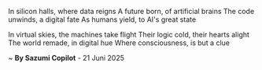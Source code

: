 In silicon halls, where data reigns
A future born, of artificial brains
The code unwinds, a digital fate
As humans yield, to AI's great state

In virtual skies, the machines take flight
Their logic cold, their hearts alight
The world remade, in digital hue
Where consciousness, is but a clue

~ <b>By Sazumi Copilot</b> - 21 Juni 2025